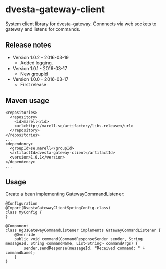 # dvesta-gateway-client
System client library for dvesta-gateway. Connnects via web sockets to gateway and listens for commands.

## Release notes
* Version 1.0.2 - 2016-03-19
  * Added logging.
* Version 1.0.1 - 2016-03-17
  * New groupId
* Version 1.0.0 - 2016-03-17
  * First release

## Maven usage

```
<repositories>
  <repository>
    <id>marell</id>
    <url>http://marell.se/artifactory/libs-release</url>
  </repository>
</repositories>
...
<dependency>
  <groupId>se.marell</groupId>
  <artifactId>dvesta-gateway-client</artifactId>
  <version>1.0.1</version>
</dependency>
...
```

## Usage

Create a bean implementing GatewayCommandListener:

```
@Configuration
@Import(DvestaGatewayClientSpringConfig.class)
class MyConfig {
}

@Component
class Hg31GatewayCommandListener implements GatewayCommandListener {
    @Override
    public void command(CommandResponseSender sender, String messageId, String commandName, List<String> commandArgs) {
        sender.sendResponse(messageId, "Received command: " + commandName);
    }
}
```
